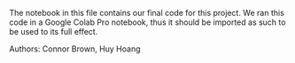 The notebook in this file contains our final code for this project. We ran this code in a Google Colab Pro notebook,
thus it should be imported as such to be used to its full effect.

Authors: Connor Brown, Huy Hoang
